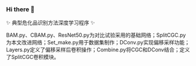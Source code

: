 ### Hi there 👋

✨ 典型危化品识别方法深度学习程序 ✨ 

BAM.py、CBAM.py、ResNet50.py为对比试验采用的基础网络；SplitCGC.py 为本文改进网络；Set_make.py用于数据集制作；DConv.py实现偏移采样功能；Layers.py定义了偏移采样后卷积操作；Combine.py将CGC和DConv结合；定义了SplitCGC卷积模块。
